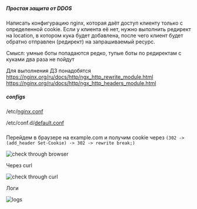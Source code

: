 ##### Простая защита от DDOS
Написать конфигурацию nginx, которая даёт доступ клиенту только с определенной cookie.
Если у клиента её нет, нужно выполнить редирект на location, в котором кука будет добавлена, после чего клиент будет обратно отправлен (редирект) на запрашиваемый ресурс.

Смысл: умные боты попадаются редко, тупые боты по редиректам с куками два раза не пойдут

Для выполнения ДЗ понадобятся
https://nginx.org/ru/docs/http/ngx_http_rewrite_module.html
https://nginx.org/ru/docs/http/ngx_http_headers_module.html


##### configs
/etc/[nginx.conf](https://github.com/kyourselfer/OTUS_LinuxAdmin201804/blob/master/lesson24_websrv/nginx.conf)

/etc/conf.d/[default.conf](https://github.com/kyourselfer/OTUS_LinuxAdmin201804/blob/master/lesson24_websrv/default.conf)
#####
Перейдем в браузере на example.com и получим cookie через `(302 -> (add_header Set-Cookie) -> 302 -> rewrite break;)`

![check 
through browser](https://github.com/kyourselfer/OTUS_LinuxAdmin201804/blob/master/lesson24_websrv/check_browser.gif)

Через curl

![check 
through curl](https://github.com/kyourselfer/OTUS_LinuxAdmin201804/blob/master/lesson24_websrv/check_curl.gif)

Логи

![logs](https://github.com/kyourselfer/OTUS_LinuxAdmin201804/blob/master/lesson24_websrv/logs.gif)
